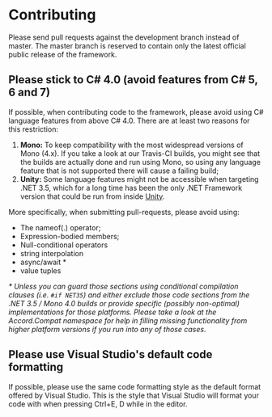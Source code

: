 
# Contributing

Please send pull requests against the development branch instead of master. The
master branch is reserved to contain only the latest official public release of 
the framework.


## Please stick to C# 4.0 (avoid features from C# 5, 6 and 7)

If possible, when contributing code to the framework, please avoid using C# language features from above C# 4.0. There are at least two reasons for this restriction:

 1. **Mono:** To keep compatibility with the most widespread versions of Mono (4.x). If you take a look at our Travis-CI builds, you might see that the builds are actually done and run using Mono, so using any language feature that is not supported there will cause a failing build;
 1. **Unity:** Some language features might not be accessible when targeting .NET 3.5, which for a long time has been the only .NET Framework version that could be run from inside [Unity](https://unity3d.com).

More specifically, when submitting pull-requests, please avoid using:

 * The nameof(.) operator;
 * Expression-bodied members;
 * Null-conditional operators
 * string interpolation
 * async/await *
 * value tuples

_\* Unless you can guard those sections using conditional compilation clauses (i.e. ```#if NET35```) and either exclude those code sections from the .NET 3.5 / Mono 4.0 builds or provide specific (possibly non-optimal) implementations for those platforms. Please take a look at the Accord.Compat namespace for help in filling missing functionality from higher platform versions if you run into any of those cases._
 
## Please use Visual Studio's default code formatting

If possible, please use the same code formatting style as the default format offered by Visual Studio. This is the style that Visual Studio will format your code with when pressing Ctrl+E, D while in the editor.
